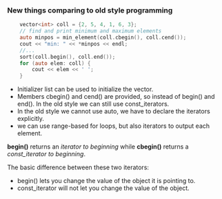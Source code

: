 ### New things comparing to old style programming

```objective-c++
    vector<int> coll = {2, 5, 4, 1, 6, 3};
    // find and print minimum and maximum elements
    auto minpos = min_element(coll.cbegin(), coll.cend());
    cout << "min: " << *minpos << endl;
    //...
    sort(coll.begin(), coll.end());
    for (auto elem: coll) {
        cout << elem << ' ';
    }
```
* Initializer list can be used to initialize the vector.
* Members cbegin() and cend() are provided, so instead of begin() and end(). In the old style we can still use const_iterators.
* In the old style we cannot use auto, we have to declare the iterators explicitly.
* we can use range-based for loops, but also iterators to output each element.

**begin()** returns an _iterator to beginning_ while **cbegin()** returns a _const_iterator to beginning_. 

The basic difference between these two iterators: 
* begin() lets you change the value of the object it is pointing to.
* const_iterator will not let you change the value of the object.